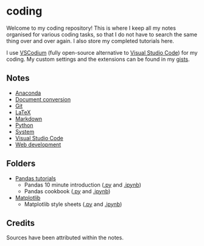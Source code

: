 # coding

Welcome to my coding repository! This is where I keep all my notes organised for various coding tasks, so that I do not have to search the same thing over and over again. I also store my completed tutorials here.

I use [VSCodium](https://vscodium.github.io/) (fully open-source alternative to [Visual Studio Code](https://code.visualstudio.com/)) for my coding. My custom settings and the extensions can be found in my [gists](https://gist.github.com/nmstreethran). 

## Notes

- [Anaconda](/anaconda-prompts.md)
- [Document conversion](/doc-conversion-notes.md)
- [Git](/git-notes.md)
- [LaTeX](/latex-notes.md)
- [Markdown](/markdown-notes.md)
- [Python](/python-notes.md)
- [System](/system-notes.md)
- [Visual Studio Code](/vscode-notes.md)
- [Web development](/webdev-notes.md)

## Folders

- [Pandas tutorials](/pandas/)
  - Pandas 10 minute introduction ([.py](/pandas/pandas-10-min-intro/pandas-10-min-intro.py) and [.ipynb](/pandas/pandas-10-min-intro/pandas-10-min-intro.ipynb))
  - Pandas cookbook ([.py](/pandas/pandas-cookbook/pandas-cookbook.py) and [.ipynb](/pandas/pandas-cookbook/pandas-cookbook.ipynb))
- [Matplotlib](/matplotlib/)
  - Matplotlib style sheets ([.py](/matplotlib/matplotlib-style-sheets.py) and [.ipynb](/matplotlib/matplotlib-style-sheets.ipynb))

## Credits

Sources have been attributed within the notes.